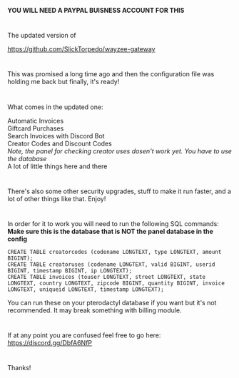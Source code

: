 **YOU WILL NEED A PAYPAL BUISNESS ACCOUNT FOR THIS**

#

The updated version of 

https://github.com/SlickTorpedo/wayzee-gateway

#

This was promised a long time ago and then the configuration file was holding me back but finally, it's ready!

#

What comes in the updated one:

Automatic Invoices<br>
Giftcard Purchases<br>
Search Invoices with Discord Bot<br>
Creator Codes and Discount Codes<br>
*Note, the panel for checking creator uses dosen't work yet. You have to use the database*<br>
A lot of little things here and there<br>

#

There's also some other security upgrades, stuff to make it run faster, and a lot of other things like that. Enjoy!

#

In order for it to work you will need to run the following SQL commands: **Make sure this is the database that is NOT the panel database in the config**

```CREATE TABLE creatorcodes (codename LONGTEXT, type LONGTEXT, amount BIGINT);``` <br>
```CREATE TABLE creatoruses (codename LONGTEXT, valid BIGINT, userid BIGINT, timestamp BIGINT, ip LONGTEXT);``` <br>
```CREATE TABLE invoices (touser LONGTEXT, street LONGTEXT, state LONGTEXT, country LONGTEXT, zipcode BIGINT, quantity BIGINT, invoice LONGTEXT, uniqueid LONGTEXT, timestamp LONGTEXT);``` <br>

You can run these on your pterodactyl database if you want but it's not recommended. It may break something with billing module.

#

If at any point you are confused feel free to go here: https://discord.gg/DbfA6NfP

#

Thanks!


